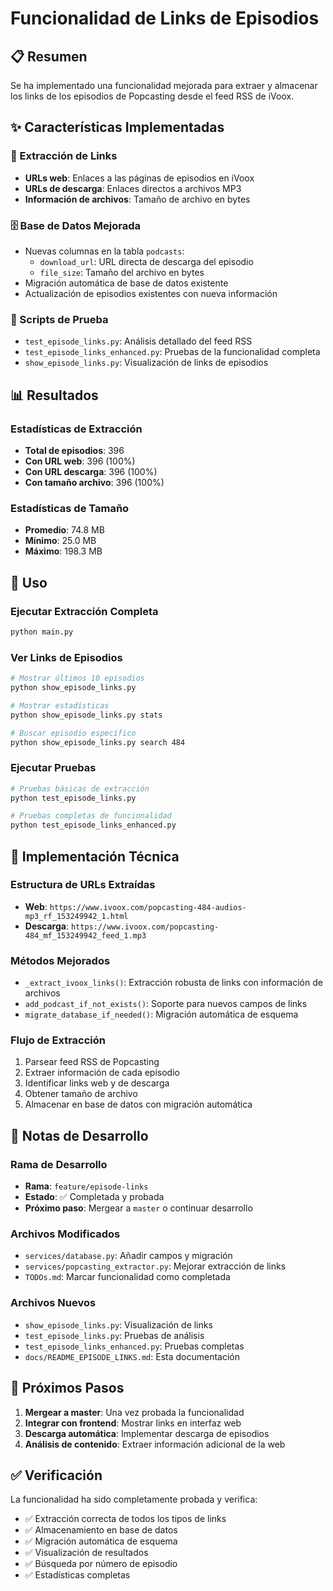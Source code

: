 # Funcionalidad de Links de Episodios

## 📋 Resumen

Se ha implementado una funcionalidad mejorada para extraer y almacenar los links de los episodios de Popcasting desde el feed RSS de iVoox.

## ✨ Características Implementadas

### 🔗 Extracción de Links
- **URLs web**: Enlaces a las páginas de episodios en iVoox
- **URLs de descarga**: Enlaces directos a archivos MP3
- **Información de archivos**: Tamaño de archivo en bytes

### 🗄️ Base de Datos Mejorada
- Nuevas columnas en la tabla `podcasts`:
  - `download_url`: URL directa de descarga del episodio
  - `file_size`: Tamaño del archivo en bytes
- Migración automática de base de datos existente
- Actualización de episodios existentes con nueva información

### 🧪 Scripts de Prueba
- `test_episode_links.py`: Análisis detallado del feed RSS
- `test_episode_links_enhanced.py`: Pruebas de la funcionalidad completa
- `show_episode_links.py`: Visualización de links de episodios

## 📊 Resultados

### Estadísticas de Extracción
- **Total de episodios**: 396
- **Con URL web**: 396 (100%)
- **Con URL descarga**: 396 (100%)
- **Con tamaño archivo**: 396 (100%)

### Estadísticas de Tamaño
- **Promedio**: 74.8 MB
- **Mínimo**: 25.0 MB
- **Máximo**: 198.3 MB

## 🚀 Uso

### Ejecutar Extracción Completa
```bash
python main.py
```

### Ver Links de Episodios
```bash
# Mostrar últimos 10 episodios
python show_episode_links.py

# Mostrar estadísticas
python show_episode_links.py stats

# Buscar episodio específico
python show_episode_links.py search 484
```

### Ejecutar Pruebas
```bash
# Pruebas básicas de extracción
python test_episode_links.py

# Pruebas completas de funcionalidad
python test_episode_links_enhanced.py
```

## 🔧 Implementación Técnica

### Estructura de URLs Extraídas
- **Web**: `https://www.ivoox.com/popcasting-484-audios-mp3_rf_153249942_1.html`
- **Descarga**: `https://www.ivoox.com/popcasting-484_mf_153249942_feed_1.mp3`

### Métodos Mejorados
- `_extract_ivoox_links()`: Extracción robusta de links con información de archivos
- `add_podcast_if_not_exists()`: Soporte para nuevos campos de links
- `migrate_database_if_needed()`: Migración automática de esquema

### Flujo de Extracción
1. Parsear feed RSS de Popcasting
2. Extraer información de cada episodio
3. Identificar links web y de descarga
4. Obtener tamaño de archivo
5. Almacenar en base de datos con migración automática

## 📝 Notas de Desarrollo

### Rama de Desarrollo
- **Rama**: `feature/episode-links`
- **Estado**: ✅ Completada y probada
- **Próximo paso**: Mergear a `master` o continuar desarrollo

### Archivos Modificados
- `services/database.py`: Añadir campos y migración
- `services/popcasting_extractor.py`: Mejorar extracción de links
- `TODOs.md`: Marcar funcionalidad como completada

### Archivos Nuevos
- `show_episode_links.py`: Visualización de links
- `test_episode_links.py`: Pruebas de análisis
- `test_episode_links_enhanced.py`: Pruebas completas
- `docs/README_EPISODE_LINKS.md`: Esta documentación

## 🎯 Próximos Pasos

1. **Mergear a master**: Una vez probada la funcionalidad
2. **Integrar con frontend**: Mostrar links en interfaz web
3. **Descarga automática**: Implementar descarga de episodios
4. **Análisis de contenido**: Extraer información adicional de la web

## ✅ Verificación

La funcionalidad ha sido completamente probada y verifica:
- ✅ Extracción correcta de todos los tipos de links
- ✅ Almacenamiento en base de datos
- ✅ Migración automática de esquema
- ✅ Visualización de resultados
- ✅ Búsqueda por número de episodio
- ✅ Estadísticas completas 